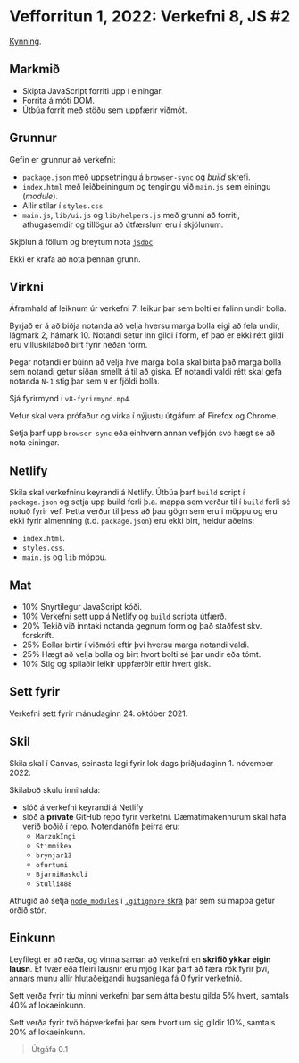# Vefforritun 1, 2022: Verkefni 8, JS #2

[Kynning](https://youtu.be/iy_VF8uY62k).

## Markmið

* Skipta JavaScript forriti upp í einingar.
* Forrita á móti DOM.
* Útbúa forrit með stöðu sem uppfærir viðmót.

## Grunnur

Gefin er grunnur að verkefni:

* `package.json` með uppsetningu á `browser-sync` og _build_ skrefi.
* `index.html` með leiðbeiningum og tengingu við `main.js` sem einingu (_module_).
* Allir stílar í `styles.css`.
* `main.js`, `lib/ui.js` og `lib/helpers.js` með grunni að forriti, athugasemdir og tillögur að útfærslum eru í skjölunum.

Skjölun á föllum og breytum nota [`jsdoc`](https://jsdoc.app/).

Ekki er krafa að nota þennan grunn.

## Virkni

Áframhald af leiknum úr verkefni 7: leikur þar sem bolti er falinn undir bolla.

Byrjað er á að biðja notanda að velja hversu marga bolla eigi að fela undir, lágmark 2, hámark 10. Notandi setur inn gildi í form, ef það er ekki rétt gildi eru villuskilaboð birt fyrir neðan form.

Þegar notandi er búinn að velja hve marga bolla skal birta það marga bolla sem notandi getur síðan smellt á til að giska. Ef notandi valdi rétt skal gefa notanda `N-1` stig þar sem `N` er fjöldi bolla.

Sjá fyrirmynd í `v8-fyrirmynd.mp4`.

Vefur skal vera prófaður og virka í nýjustu útgáfum af Firefox og Chrome.

Setja þarf upp `browser-sync` eða einhvern annan vefþjón svo hægt sé að nota einingar.

## Netlify

Skila skal verkefninu keyrandi á Netlify. Útbúa þarf `build` script í `package.json` og setja upp build ferli þ.a. mappa sem verður til í `build` ferli sé notuð fyrir vef. Þetta verður til þess að þau gögn sem eru i möppu og eru ekki fyrir almenning (t.d. `package.json`) eru ekki birt, heldur aðeins:

* `index.html`.
* `styles.css`.
* `main.js` og `lib` möppu.

## Mat

* 10% Snyrtilegur JavaScript kóði.
* 10% Verkefni sett upp á Netlify og `build` scripta útfærð.
* 20% Tekið við inntaki notanda gegnum form og það staðfest skv. forskrift.
* 25% Bollar birtir í viðmóti eftir því hversu marga notandi valdi.
* 25% Hægt að velja bolla og birt hvort bolti sé þar undir eða tómt.
* 10% Stig og spilaðir leikir uppfærðir eftir hvert gisk.

## Sett fyrir

Verkefni sett fyrir mánudaginn 24. október 2021.

## Skil

Skila skal í Canvas, seinasta lagi fyrir lok dags þriðjudaginn 1. nóvember 2022.

Skilaboð skulu innihalda:

* slóð á verkefni keyrandi á Netlify
* slóð á **private** GitHub repo fyrir verkefni. Dæmatímakennurum skal hafa verið boðið í repo. Notendanöfn þeirra eru:
  * `MarzukIngi`
  * `Stimmikex`
  * `brynjar13`
  * `ofurtumi`
  * `BjarniHaskoli`
  * `Stulli888`

Athugið að setja [`node_modules`](https://github.com/vefforritun/vef1-2022/blob/main/namsefni/21.taeki-tol/1.npm.md#node_modules) í [`.gitignore` skrá](https://github.com/vefforritun/vef1-2022/blob/main/namsefni/03.git/1.git.md#gitignore) þar sem sú mappa getur orðið stór.

## Einkunn

Leyfilegt er að ræða, og vinna saman að verkefni en **skrifið ykkar eigin lausn**. Ef tvær eða fleiri lausnir eru mjög líkar þarf að færa rök fyrir því, annars munu allir hlutaðeigandi hugsanlega fá 0 fyrir verkefnið.

Sett verða fyrir tíu minni verkefni þar sem átta bestu gilda 5% hvert, samtals 40% af lokaeinkunn.

Sett verða fyrir tvö hópverkefni þar sem hvort um sig gildir 10%, samtals 20% af lokaeinkunn.

> Útgáfa 0.1